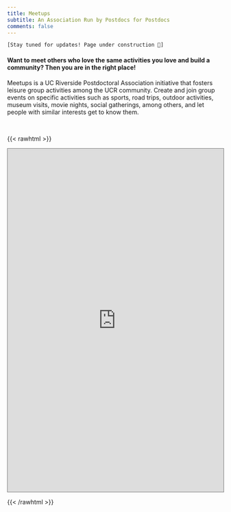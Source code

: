 ```yaml
---
title: Meetups
subtitle: An Association Run by Postdocs for Postdocs
comments: false
---
```


`[Stay tuned for updates! Page under construction 🚧]`

#### Want to meet others who love the same activities you love and build a community? Then you are in the right place!
Meetups is a UC Riverside Postdoctoral Association initiative that fosters leisure group activities among the UCR community. Create and join group events on specific activities such as sports,  road trips, outdoor activities, museum visits, movie nights, social gatherings, among others, and let people with similar interests get to know them.

‎

{{< rawhtml >}}

  <iframe 
    src="https://calendar.google.com/calendar/embed?height=600&wkst=1&bgcolor=%23ffffff&ctz=America%2FLos_Angeles&mode=AGENDA&title=Meetups&src=Y192Y2V1bDhtY2I1dWNwaTRkNnI1cWFsM3MwZ0Bncm91cC5jYWxlbmRhci5nb29nbGUuY29t&src=ZW4udXNhI2hvbGlkYXlAZ3JvdXAudi5jYWxlbmRhci5nb29nbGUuY29t&color=%237986CB&color=%230B8043" 
    style="border:solid 1px #777" 
    width="100%" 
    height="800" 
    frameborder="0" 
    scrolling="no"
  ></iframe>
  
{{< /rawhtml >}}